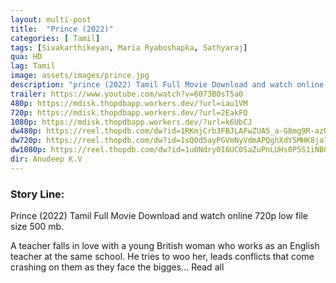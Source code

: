 ```yaml
---
layout: multi-post
title:  "Prince (2022)"
categories: [ Tamil]
tags: [Sivakarthikeyan, Maria Ryaboshapka, Sathyaraj]
qua: HD
lag: Tamil
image: assets/images/prince.jpg
description: "prince (2022) Tamil Full Movie Download and watch online 720p low file size 500 mb."
trailer: https://www.youtube.com/watch?v=6073B0sT5a0
480p: https://mdisk.thopdbapp.workers.dev/?url=iau1VM
720p: https://mdisk.thopdbapp.workers.dev/?url=2EakFQ
1080p: https://mdisk.thopdbapp.workers.dev/?url=k6UbCJ
dw480p: https://reel.thopdb.com/dw?id=1RKmjCrb3FBJLAFwZUA5_a-G8mg9R-azQ
dw720p: https://reel.thopdb.com/dw?id=1sQ0d5ayPGVmNyVdmAPQghXdY5MHK8jaT
dw1080p: https://reel.thopdb.com/dw?id=1u0Ndry0I6UC0SaZuPnLUHs0P5S1iNBOm
dir: Anudeep K.V
---
```


### Story Line:
Prince (2022) Tamil Full Movie Download and watch online 720p low file size 500 mb.

 A teacher falls in love with a young British woman who works as an English teacher at the same school. He tries to woo her, leads conflicts that come crashing on them as they face the bigges... Read all




